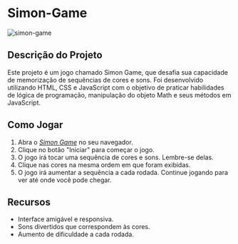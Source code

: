 # Simon-Game

![simon-game](https://github.com/FabianeElla/Simon-Game/assets/124746177/f276bff0-7cf5-4b01-b6ff-4c4a727eec08)

## Descrição do Projeto

<p>Este projeto é um jogo chamado Simon Game, que desafia sua capacidade de memorização de sequências de cores e sons. Foi desenvolvido utilizando HTML, CSS e JavaScript com o objetivo de praticar habilidades de lógica de programação, manipulação do objeto Math e seus métodos em JavaScript.</p>

## Como Jogar

1. Abra o *[Simon Game](https://fabianeella.github.io/Simon-Game/)* no seu navegador.
2. Clique no botão "Iniciar" para começar o jogo.
3. O jogo irá tocar uma sequência de cores e sons. Lembre-se delas.
4. Clique nas cores na mesma ordem em que foram exibidas.
5. O jogo irá aumentar a sequência a cada rodada. Continue jogando para ver até onde você pode chegar.

## Recursos

* Interface amigável e responsiva.
* Sons divertidos que correspondem às cores.
* Aumento de dificuldade a cada rodada.
